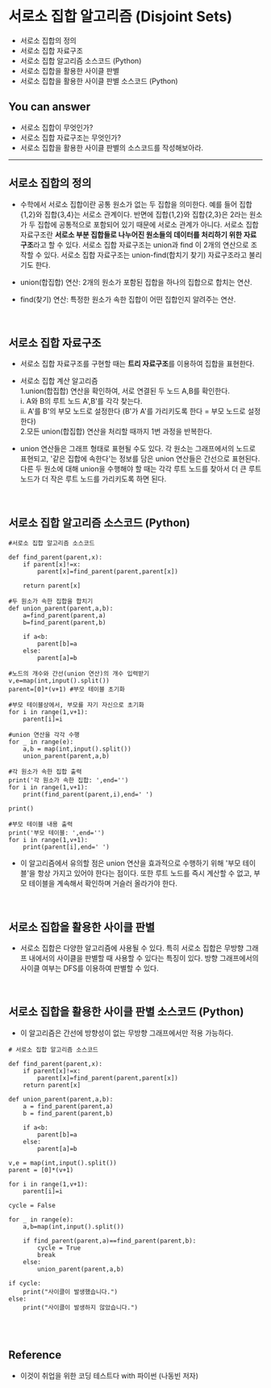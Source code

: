 # 서로소 집합 알고리즘 (Disjoint Sets)
- 서로소 집합의 정의
- 서로소 집합 자료구조
- 서로소 집합 알고리즘 소스코드 (Python)
- 서로소 집합을 활용한 사이클 판별
- 서로소 집합을 활용한 사이클 판별 소스코드 (Python)


## You can answer
- 서로소 집합이 무엇인가?
- 서로소 집합 자료구조는 무엇인가?
- 서로소 집합을 활용한 사이클 판별의 소스코드를 작성해보아라.
-----------------------

## 서로소 집합의 정의
- 수학에서 서로소 집합이란 공통 원소가 없는 두 집합을 의미한다. 예를 들어 집합 {1,2}와 집합{3,4}는 서로소 관계이다. 반면에 집합{1,2}와 집합{2,3}은 2라는 원소가 두 집합에 공통적으로 포함되어 있기 때문에 서로소 관계가 아니다. 
서로소 집합 자료구조란 **서로소 부분 집합들로 나누어진 원소들의 데이터를 처리하기 위한 자료구조**라고 할 수 있다. 서로소 집합 자료구조는 union과 find 이 2개의 연산으로 조작할 수 있다.
서로소 집합 자료구조는 union-find(합치기 찾기) 자료구조라고 불리기도 한다. 

- union(합집합) 연산: 2개의 원소가 포함된 집합을 하나의 집합으로 합치는 연산.
- find(찾기) 연산: 특정한 원소가 속한 집합이 어떤 집합인지 알려주는 연산.

</br>

## 서로소 집합 자료구조
- 서로소 집합 자료구조를 구현할 때는 **트리 자료구조**를 이용하여 집합을 표현한다. 

- 서로소 집합 계산 알고리즘</br>
1.union(합집합) 연산을 확인하여, 서로 연결된 두 노드 A,B를 확인한다.</br>
ⅰ. A와 B의 루트 노드 A',B'를 각각 찾는다.</br>
ⅱ. A'를 B'의 부모 노드로 설정한다 (B'가 A'를 가리키도록 한다 = 부모 노드로 설정한다)</br>
2.모든 union(합집합) 연산을 처리할 때까지 1번 과정을 반복한다.

- union 연산들은 그래프 형태로 표현될 수도 있다. 각 원소는 그래프에서의 노드로 표현되고, '같은 집합에 속한다'는 정보를 담은 union 연산들은 간선으로 표현된다.
다른 두 원소에 대해 union을 수행해야 할 때는 각각 루트 노드를 찾아서 더 큰 루트 노드가 더 작은 루트 노드를 가리키도록 하면 된다. 

</br>

## 서로소 집합 알고리즘 소스코드 (Python)
```
#서로소 집합 알고리즘 소스코드

def find_parent(parent,x):
    if parent[x]!=x:
        parent[x]=find_parent(parent,parent[x])
    
    return parent[x]

#두 원소가 속한 집합을 합치기
def union_parent(parent,a,b):
    a=find_parent(parent,a)
    b=find_parent(parent,b)

    if a<b:
        parent[b]=a
    else:
        parent[a]=b
    
#노드의 개수와 간선(union 연산)의 개수 입력받기
v,e=map(int,input().split())
parent=[0]*(v+1) #부모 테이블 초기화

#부모 테이블상에서, 부모를 자기 자신으로 초기화
for i in range(1,v+1):
    parent[i]=i

#union 연산을 각각 수행
for _ in range(e):
    a,b = map(int,input().split())
    union_parent(parent,a,b)

#각 원소가 속한 집합 출력
print('각 원소가 속한 집합: ',end='')
for i in range(1,v+1):
    print(find_parent(parent,i),end=' ')

print()

#부모 테이블 내용 출력
print('부모 테이블: ',end='')
for i in range(1,v+1):
    print(parent[i],end=' ')

```

- 이 알고리즘에서 유의할 점은 union 연산을 효과적으로 수행하기 위해 '부모 테이블'을 항상 가지고 있어야 한다는 점이다. 또한 루트 노드를 즉시 계산할 수 없고, 부모 테이블을 계속해서 확인하며 거슬러 올라가야 한다.

<br/>

## 서로소 집합을 활용한 사이클 판별
- 서로소 집합은 다양한 알고리즘에 사용될 수 있다. 특히 서로소 집합은 무방향 그래프 내에서의 사이클을 판별할 때 사용할 수 있다는 특징이 있다. 방향 그래프에서의 사이클 여부는 DFS를 이용하여 판별할 수 있다.

</br>

## 서로소 집합을 활용한 사이클 판별 소스코드 (Python)

- 이 알고리즘은 간선에 방향성이 없는 무방향 그래프에서만 적용 가능하다. 
```
# 서로소 집합 알고리즘 소스코드

def find_parent(parent,x):
    if parent[x]!=x:
        parent[x]=find_parent(parent,parent[x])
    return parent[x]

def union_parent(parent,a,b):
    a = find_parent(parent,a)
    b = find_parent(parent,b)

    if a<b:
        parent[b]=a
    else:
        parent[a]=b

v,e = map(int,input().split())
parent = [0]*(v+1)

for i in range(1,v+1):
    parent[i]=i

cycle = False

for _ in range(e):
    a,b=map(int,input().split())
    
    if find_parent(parent,a)==find_parent(parent,b):
        cycle = True
        break
    else:
        union_parent(parent,a,b)
    
if cycle:
    print("사이클이 발생했습니다.")
else:
    print("사이클이 발생하지 않았습니다.")
        
```

<br/>

## Reference
- 이것이 취업을 위한 코딩 테스트다 with 파이썬 (나동빈 저자)
